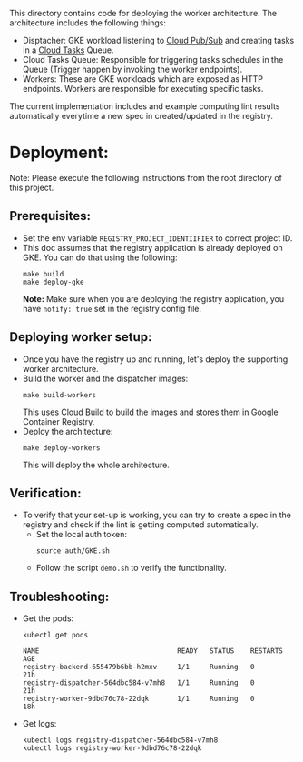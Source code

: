 This directory contains code for deploying the worker architecture. The
architecture includes the following things:

- Disptacher: GKE workload listening to
  [Cloud Pub/Sub](https://cloud.google.com/pubsub) and creating tasks in a
  [Cloud Tasks](https://cloud.google.com/tasks) Queue.
- Cloud Tasks Queue: Responsible for triggering tasks schedules in the Queue
  (Trigger happen by invoking the worker endpoints).
- Workers: These are GKE workloads which are exposed as HTTP endpoints. Workers
  are responsible for executing specific tasks.

The current implementation includes and example computing lint results
automatically everytime a new spec in created/updated in the registry.

# Deployment:

Note: Please execute the following instructions from the root directory of this
project.

## Prerequisites:

- Set the env variable `REGISTRY_PROJECT_IDENTIIFIER` to correct project ID.
- This doc assumes that the registry application is already deployed on GKE.
  You can do that using the following:
  ```
  make build
  make deploy-gke
  ```
  **Note:** Make sure when you are deploying the registry application, you have
  `notify: true` set in the registry config file.

## Deploying worker setup:

- Once you have the registry up and running, let's deploy the supporting worker
  architecture.
- Build the worker and the dispatcher images:
  ```
  make build-workers
  ```
  This uses Cloud Build to build the images and stores them in Google Container
  Registry.
- Deploy the architecture:
  ```
  make deploy-workers
  ```
  This will deploy the whole architecture.

## Verification:

- To verify that your set-up is working, you can try to create a spec in the
  registry and check if the lint is getting computed automatically.
  - Set the local auth token:
    ```
    source auth/GKE.sh
    ```
  - Follow the script `demo.sh` to verify the functionality.

## Troubleshooting:

- Get the pods:

  ```
  kubectl get pods

  NAME                                  READY   STATUS    RESTARTS   AGE
  registry-backend-655479b6bb-h2mxv     1/1     Running   0          21h
  registry-dispatcher-564dbc584-v7mh8   1/1     Running   0          21h
  registry-worker-9dbd76c78-22dqk       1/1     Running   0          18h
  ```

- Get logs:
  ```
  kubectl logs registry-dispatcher-564dbc584-v7mh8
  kubectl logs registry-worker-9dbd76c78-22dqk
  ```
